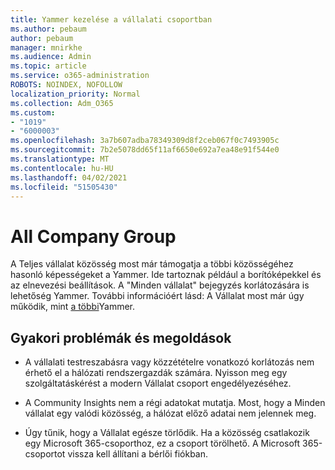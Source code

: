 ```yaml
---
title: Yammer kezelése a vállalati csoportban
ms.author: pebaum
author: pebaum
manager: mnirkhe
ms.audience: Admin
ms.topic: article
ms.service: o365-administration
ROBOTS: NOINDEX, NOFOLLOW
localization_priority: Normal
ms.collection: Adm_O365
ms.custom:
- "1019"
- "6000003"
ms.openlocfilehash: 3a7b607adba78349309d8f2ceb067f0c7493905c
ms.sourcegitcommit: 7b2e5078dd65f11af6650e692a7ea48e91f544e0
ms.translationtype: MT
ms.contentlocale: hu-HU
ms.lasthandoff: 04/02/2021
ms.locfileid: "51505430"
---
```

# <a name="all-company-group"></a>All Company Group

A Teljes vállalat közösség most már támogatja a többi közösségéhez hasonló képességeket a Yammer. Ide tartoznak például a borítóképekkel és az elnevezési beállítások. A "Minden vállalat" bejegyzés korlátozására is lehetőség Yammer. További információért lásd: A Vállalat most már úgy működik, mint [a többi](https://docs.microsoft.com/yammer/manage-yammer-groups/yammer-all-company-yammer-community)Yammer.

## <a name="common-issues-and-solutions"></a>Gyakori problémák és megoldások

- A vállalati testreszabásra vagy közzétételre vonatkozó korlátozás nem érhető el a hálózati rendszergazdák számára. Nyisson meg egy szolgáltatáskérést a modern Vállalat csoport engedélyezéséhez.

- A Community Insights nem a régi adatokat mutatja. Most, hogy a Minden vállalat egy valódi közösség, a hálózat előző adatai nem jelennek meg.

- Úgy tűnik, hogy a Vállalat egésze törlődik. Ha a közösség csatlakozik egy Microsoft 365-csoporthoz, ez a csoport törölhető. A Microsoft 365-csoportot vissza kell állítani a bérlői fiókban.

